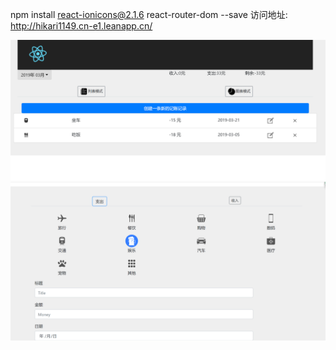 npm install react-ionicons@2.1.6 react-router-dom --save
访问地址: http://hikari1149.cn-e1.leanapp.cn/

![bug](https://github.com/Hikari1149/cashBook/blob/master/p1.png)
![bug](https://github.com/Hikari1149/cashBook/blob/master/p2.png)


 
 

